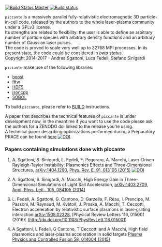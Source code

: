 [![Build Status Master](https://travis-ci.org/ALaDyn/piccante.png?branch=master)](https://travis-ci.org/ALaDyn/piccante "master")
[![Build status](https://ci.appveyor.com/api/projects/status/a8m2b97bxsbo6jhh?svg=true)](https://ci.appveyor.com/project/cenit/piccante)


`piccante` is a massively parallel fully-relativistic electromagnetic 3D particle-in-cell code, released by the authors to the whole laser-plasma community under a GPLv3 license.  
Its strengths are related to flexibility: the user is able to define an arbitrary number of particle species with arbitrary density functions and an arbitrary number of Gaussian laser pulses.  
The code is proved to scale very well up to 32768 MPI processes.
In its present state, the code could be considered in *beta status*.  
Copyright 2014-2017 - Andrea Sgattoni, Luca Fedeli, Stefano Sinigardi
 
`piccante` make use of the following libraries:
- [boost](http://www.boost.org/)
- [fftw](http://www.fftw.org/)
- [HDF5](https://support.hdfgroup.org/HDF5/)
- [jsoncpp](https://github.com/open-source-parsers/jsoncpp) 
- [SOBOL](http://people.sc.fsu.edu/~jburkardt/cpp_src/sobol/sobol.html)

To build `piccante`, please refer to [BUILD](./BUILD.md) instructions.

A paper that describes the technical features of `piccante` is under development now, in the meantime if you want to use the code please ask the authors for a ZENODO doi linked to the release you're using.  
A technical paper describing optimizations performed during a Preparatory PRACE can be found [here](http://www.prace-ri.eu/IMG/pdf/WP209.pdf) [![DOI](https://zenodo.org/badge/doi/10.5281/zenodo.16097.svg)](http://dx.doi.org/10.5281/zenodo.16097).

### Papers containing simulations done with piccante ###

1) A. Sgattoni, S. Sinigardi, L. Fedeli, F. Pegoraro, A. Macchi, Laser-Driven Rayleigh-Taylor Instability: Plasmonics Effects and Three-Dimensional Structures, [arXiv:1404.1260](http://arxiv.org/pdf/1404.1260.pdf), [Phys. Rev. E, 91, 013106 (2015)](http://dx.doi.org/10.1103/PhysRevE.91.013106)
[![DOI](https://zenodo.org/badge/doi/10.5281/zenodo.10587.svg)](http://dx.doi.org/10.5281/zenodo.10587)

2) A. Sgattoni, S. Sinigardi, A. Macchi,  High Energy Gain in Three-Dimensional Simulations of Light Sail Acceleration, [arXiv:1403.2709](http://arxiv.org/pdf/1403.2709.pdf), [Appl. Phys. Lett., 105, 084105 (2014)](http://dx.doi.org/10.1063/1.4894092)

3) L. Fedeli, A. Sgattoni, G. Cantono, D. Garzella, F. Réau, I. Prencipe, M. Passoni, M. Raynaud, M. Květoň, J. Proska, A. Macchi, T. Ceccotti, Electron acceleration by relativistic surface plasmons in laser-grating interaction [arXiv:1508.02328](http://arxiv.org/abs/1508.02328), [Physical Review Letters 116, 015001 (2016)] (http://dx.doi.org/10.1103/PhysRevLett.116.015001)
 
4) A Sgattoni, L Fedeli, G Cantono, T Ceccotti and A Macchi, High field plasmonics and laser-plasma acceleration in solid targets [Plasma Physics and Controlled Fusion 58, 014004 (2015)](http://iopscience.iop.org/article/10.1088/0741-3335/58/1/014004)

